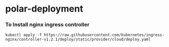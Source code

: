 # polar-deployment


### To Install nginx ingress controller

```
kubectl apply -f https://raw.githubusercontent.com/kubernetes/ingress-nginx/controller-v1.2.1/deploy/static/provider/cloud/deploy.yaml
```